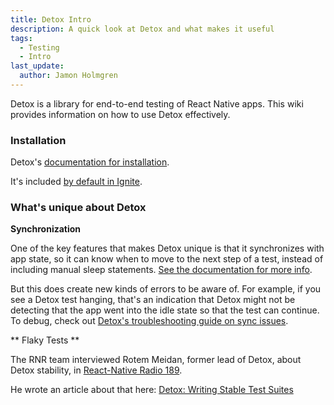 ```yaml
---
title: Detox Intro
description: A quick look at Detox and what makes it useful
tags:
  - Testing
  - Intro
last_update:
  author: Jamon Holmgren
---
```


Detox is a library for end-to-end testing of React Native apps. This wiki provides information on how to use Detox effectively.

### Installation

Detox's [documentation for installation](https://github.com/wix/Detox/blob/master/docs/Introduction.GettingStarted.md).

It's included [by default in Ignite](https://github.com/infinitered/ignite/tree/master/boilerplate/e2e).

### What's unique about Detox

**Synchronization**

One of the key features that makes Detox unique is that it synchronizes with app state, so it can know when to move to the next step of a test, instead of including manual sleep statements. [See the documentation for more info](https://github.com/wix/Detox/blob/485ba69e757faf71b6556c3ec6083690b949d744/docs/Introduction.HowDetoxWorks.md#how-detox-automatically-synchronizes-with-your-app).

But this does create new kinds of errors to be aware of. For example, if you see a Detox test hanging, that's an indication that Detox might not be detecting that the app went into the idle state so that the test can continue. To debug, check out [Detox's troubleshooting guide on sync issues](https://github.com/wix/Detox/blob/master/docs/Troubleshooting.Synchronization.md#dealing-with-synchronization-issues-in-tests).

** Flaky Tests **

The RNR team interviewed Rotem Meidan, former lead of Detox, about Detox stability, in [React-Native Radio 189](https://reactnativeradio.com/episodes/rnr-189-reliable-detox-with-rotem-opBGVWSK).

He wrote an article about that here: [Detox: Writing Stable Test Suites](https://medium.com/wix-engineering/detox-writing-stable-test-suites-372c9d537184)
